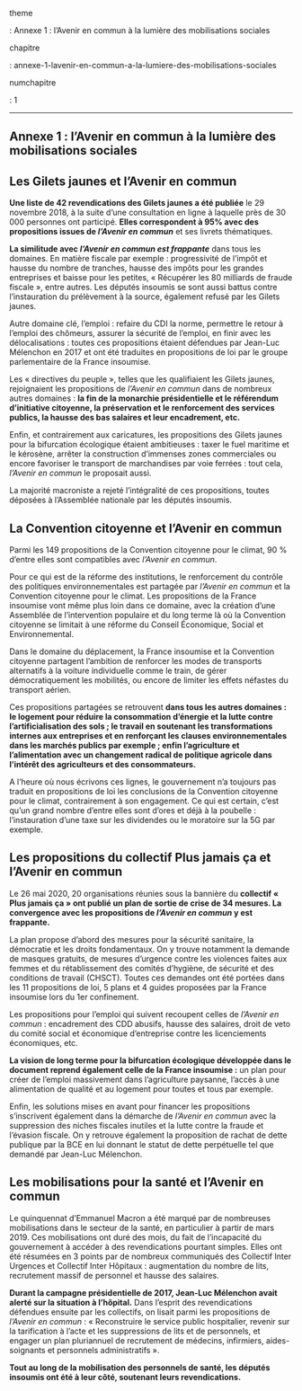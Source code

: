 theme

:   Annexe 1 : l’Avenir en commun à la lumière des mobilisations
    sociales

chapitre

:   annexe-1-lavenir-en-commun-a-la-lumiere-des-mobilisations-sociales

numchapitre

:   1

  -----------------------------------------------------------------------
  Annexe 1 : l’Avenir en commun à la lumière des mobilisations sociales
  -----------------------------------------------------------------------

Les Gilets jaunes et l’Avenir en commun
-------------------------------------

**Une liste de 42 revendications des Gilets jaunes a été publiée** le 29
novembre 2018, à la suite d’une consultation en ligne à laquelle près de
30 000 personnes ont participé. **Elles correspondent à 95% avec des
propositions issues de *l’Avenir en commun*** et ses livrets
thématiques.

**La similitude avec *l’Avenir en commun est frappante*** dans tous les
domaines. En matière fiscale par exemple : progressivité de l’impôt et
hausse du nombre de tranches, hausse des impôts pour les grandes
entreprises et baisse pour les petites, « Récupérer les 80 milliards de
fraude fiscale », entre autres. Les députés insoumis se sont aussi
battus contre l’instauration du prélèvement à la source, également
refusé par les Gilets jaunes.

Autre domaine clé, l’emploi : refaire du CDI la norme, permettre le
retour à l’emploi des chômeurs, assurer la sécurité de l’emploi, en
finir avec les délocalisations : toutes ces propositions étaient
défendues par Jean-Luc Mélenchon en 2017 et ont été traduites en
propositions de loi par le groupe parlementaire de la France insoumise.

Les « directives du peuple », telles que les qualifiaient les Gilets
jaunes, rejoignaient les propositions de *l’Avenir en commun* dans de
nombreux autres domaines : **la fin de la monarchie présidentielle et le
référendum d’initiative citoyenne, la préservation et le renforcement
des services publics, la hausse des bas salaires et leur encadrement,
etc.**

Enfin, et contrairement aux caricatures, les propositions des Gilets
jaunes pour la bifurcation écologique étaient ambitieuses : taxer le
fuel maritime et le kérosène, arrêter la construction d’immenses zones
commerciales ou encore favoriser le transport de marchandises par voie
ferrées : tout cela, *l’Avenir en commun* le proposait aussi.

La majorité macroniste a rejeté l’intégralité de ces propositions,
toutes déposées à l’Assemblée nationale par les députés insoumis.

La Convention citoyenne et l’Avenir en commun
-------------------------------------

Parmi les 149 propositions de la Convention citoyenne pour le climat, 90
% d’entre elles sont compatibles avec *l’Avenir en commun*.

Pour ce qui est de la réforme des institutions, le renforcement du
contrôle des politiques environnementales est partagée par *l’Avenir en
commun* et la Convention citoyenne pour le climat. Les propositions de
la France insoumise vont même plus loin dans ce domaine, avec la
création d’une Assemblée de l’intervention populaire et du long terme là
où la Convention citoyenne se limitait à une réforme du Conseil
Économique, Social et Environnemental.

Dans le domaine du déplacement, la France insoumise et la Convention
citoyenne partagent l’ambition de renforcer les modes de transports
alternatifs à la voiture individuelle comme le train, de gérer
démocratiquement les mobilités, ou encore de limiter les effets néfastes
du transport aérien.

Ces propositions partagées se retrouvent **dans tous les autres domaines
: le logement pour réduire la consommation d’énergie et la lutte contre
l’artificialisation des sols ; le travail en soutenant les
transformations internes aux entreprises et en renforçant les clauses
environnementales dans les marchés publics par exemple ; enfin
l’agriculture et l’alimentation avec un changement radical de politique
agricole dans l’intérêt des agriculteurs et des consommateurs.**

A l’heure où nous écrivons ces lignes, le gouvernement n’a toujours pas
traduit en propositions de loi les conclusions de la Convention
citoyenne pour le climat, contrairement à son engagement. Ce qui est
certain, c’est qu’un grand nombre d’entre elles sont d’ores et déjà à la
poubelle : l’instauration d’une taxe sur les dividendes ou le moratoire
sur la 5G par exemple.

Les propositions du collectif Plus jamais ça et l’Avenir en commun
-------------------------------------

Le 26 mai 2020, 20 organisations réunies sous la bannière du **collectif
« Plus jamais ça » ont publié un plan de sortie de crise de 34 mesures.
La convergence avec les propositions de *l’Avenir en commun* y est
frappante.**

La plan propose d’abord des mesures pour la sécurité sanitaire, la
démocratie et les droits fondamentaux. On y trouve notamment la demande
de masques gratuits, de mesures d’urgence contre les violences faites
aux femmes et du rétablissement des comités d’hygiène, de sécurité et
des conditions de travail (CHSCT). Toutes ces demandes ont été portées
dans les 11 propositions de loi, 5 plans et 4 guides proposées par la
France insoumise lors du 1er confinement.

Les propositions pour l’emploi qui suivent recoupent celles de *l’Avenir
en commun* : encadrement des CDD abusifs, hausse des salaires, droit de
veto du comité social et économique d’entreprise contre les
licenciements économiques, etc.

**La vision de long terme pour la bifurcation écologique développée dans
le document reprend également celle de la France insoumise :** un plan
pour créer de l’emploi massivement dans l’agriculture paysanne, l’accès
à une alimentation de qualité et au logement pour toutes et tous par
exemple.

Enfin, les solutions mises en avant pour financer les propositions
s’inscrivent également dans la démarche de *l’Avenir en commun* avec la
suppression des niches fiscales inutiles et la lutte contre la fraude et
l’évasion fiscale. On y retrouve également la proposition de rachat de
dette publique par la BCE en lui donnant le statut de dette perpétuelle
tel que demandé par Jean-Luc Mélenchon.

Les mobilisations pour la santé et l’Avenir en commun
-------------------------------------

Le quinquennat d’Emmanuel Macron a été marqué par de nombreuses
mobilisations dans le secteur de la santé, en particulier à partir de
mars 2019. Ces mobilisations ont duré des mois, du fait de l’incapacité
du gouvernement à accéder à des revendications pourtant simples. Elles
ont été résumées en 3 points par de nombreux communiqués des Collectif
Inter Urgences et Collectif Inter Hôpitaux : augmentation du nombre de
lits, recrutement massif de personnel et hausse des salaires.

**Durant la campagne présidentielle de 2017, Jean-Luc Mélenchon avait
alerté sur la situation à l’hôpital.** Dans l’esprit des revendications
défendues ensuite par les collectifs, on lisait parmi les propositions
de *l’Avenir en commun* : « Reconstruire le service public hospitalier,
revenir sur la tarification à l’acte et les suppressions de lits et de
personnels, et engager un plan pluriannuel de recrutement de médecins,
infirmiers, aides-soignants et personnels administratifs ».

**Tout au long de la mobilisation des personnels de santé, les députés
insoumis ont été à leur côté, soutenant leurs revendications.**
